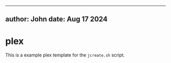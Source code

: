 ---------------------------------------------------------------------
author: John
date:   Aug 17 2024
---------------------------------------------------------------------

# plex
This is a example plex template for the `jcreate.sh` script.
